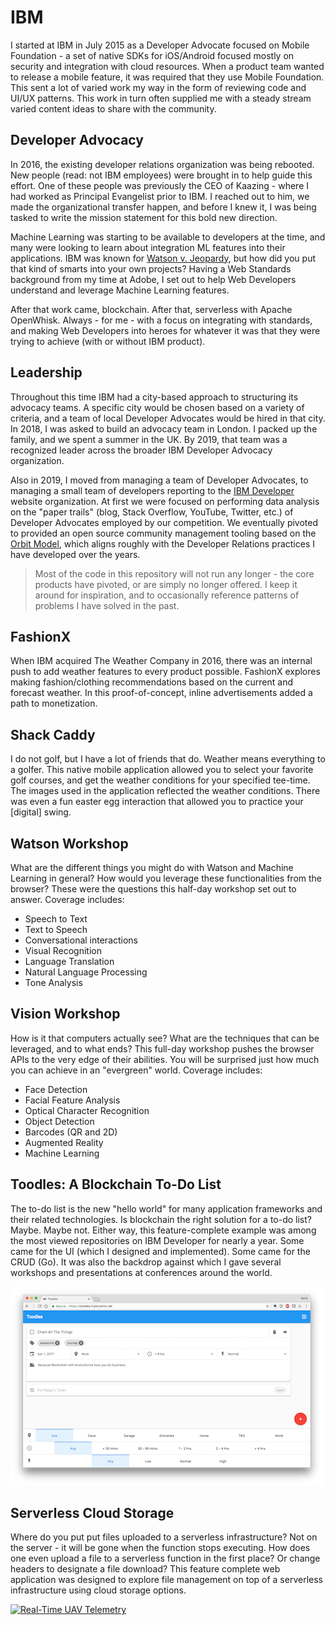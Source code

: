 # IBM

I started at IBM in July 2015 as a Developer Advocate focused on Mobile Foundation - a set of native SDKs for iOS/Android focused mostly on security and integration with cloud resources. When a product team wanted to release a mobile feature, it was required that they use Mobile Foundation. This sent a lot of varied work my way in the form of reviewing code and UI/UX patterns. This work in turn often supplied me with a steady stream varied content ideas to share with the community.

## Developer Advocacy

In 2016, the existing developer relations organization was being rebooted. New people (read: not IBM employees) were brought in to help guide this effort. One of these people was previously the CEO of Kaazing - where I had worked as Principal Evangelist prior to IBM. I reached out to him, we made the organizational transfer happen, and before I knew it, I was being tasked to write the mission statement for this bold new direction.

Machine Learning was starting to be available to developers at the time, and many were looking to learn about integration ML features into their applications. IBM was known for [Watson v. Jeopardy]([https://www.youtube.com/watch?v=P18EdAKuC1U](https://www.youtube.com/watch?v=P18EdAKuC1U)), but how did you put that kind of smarts into your own projects? Having a Web Standards background from my time at Adobe, I set out to help Web Developers understand and leverage Machine Learning features.

After that work came, blockchain. After that, serverless with Apache OpenWhisk. Always - for me - with a focus on integrating with standards, and making Web Developers into heroes for whatever it was that they were trying to achieve (with or without IBM product). 

## Leadership

Throughout this time IBM had a city-based approach to structuring its advocacy teams. A specific city would be chosen based on a variety of criteria, and a team of local Developer Advocates would be hired in that city. In 2018, I was asked to build an advocacy team in London. I packed up the family, and we spent a summer in the UK. By 2019, that team was a recognized leader across the broader IBM Developer Advocacy organization.

Also in 2019, I moved from managing a team of Developer Advocates, to managing a small team of developers reporting to the [IBM Developer]([https://developer.ibm.com/](https://developer.ibm.com/)) website organization. At first we were focused on performing data analysis on the "paper trails" (blog, Stack Overflow, YouTube, Twitter, etc.) of Developer Advocates employed by our competition. We eventually pivoted to provided an open source community management tooling based on the [Orbit Model]([https://github.com/orbit-love/orbit-model](https://github.com/orbit-love/orbit-model)), which aligns roughly with the Developer Relations practices I have developed over the years.

> Most of the code in this repository will not run any longer - the core products have pivoted, or are simply no longer offered. I keep it around for inspiration, and to occasionally reference patterns of problems I have solved in the past.

## FashionX

When IBM acquired The Weather Company in 2016, there was an internal push to add weather features to every product possible. FashionX explores making fashion/clothing recommendations based on the current and forecast weather. In this proof-of-concept, inline advertisements added a path to monetization.

## Shack Caddy

I do not golf, but I have a lot of friends that do. Weather means everything to a golfer. This native mobile application allowed you to select your favorite golf courses, and get the weather conditions for your specified tee-time. The images used in the application reflected the weather conditions. There was even a fun easter egg interaction that allowed you to practice your [digital] swing.

## Watson Workshop

What are the different things you might do with Watson and Machine Learning in general? How would you leverage these functionalities from the browser? These were the questions this half-day workshop set out to answer. Coverage includes:

- Speech to Text
- Text to Speech
- Conversational interactions
- Visual Recognition
- Language Translation
- Natural Language Processing
- Tone Analysis

## Vision Workshop

How is it that computers actually see? What are the techniques that can be leveraged, and to what ends? This full-day workshop pushes the browser APIs to the very edge of their abilities. You will be surprised just how much you can achieve in an "evergreen" world. Coverage includes:

- Face Detection
- Facial Feature Analysis
- Optical Character Recognition
- Object Detection
- Barcodes (QR and 2D)
- Augmented Reality
- Machine Learning

## Toodles: A Blockchain To-Do List

The to-do list is the new "hello world" for many application frameworks and their related technologies. Is blockchain the right solution for a to-do list? Maybe. Maybe not. Either way, this feature-complete example was among the most viewed repositories on IBM Developer for nearly a year. Some came for the UI (which I designed and implemented). Some came for the CRUD (Go). It was also the backdrop against which I gave several workshops and presentations at conferences around the world.

[![Blockchain To-Do List](/toodles/todo-list-480.png)](https://www.youtube.com/watch?v=SeBaUXn-Wnw)

## Serverless Cloud Storage

Where do you put put files uploaded to a serverless infrastructure? Not on the server - it will be gone when the function stops executing. How does one even upload a file to a serverless function in the first place? Or change headers to designate a file download? This feature complete web application was designed to explore file management on top of a serverless infrastructure using cloud storage options. 

[![Real-Time UAV Telemetry](https://img.youtube.com/vi/d_YpimHwHeM/0.jpg)](https://www.youtube.com/watch?v=d_YpimHwHeM)